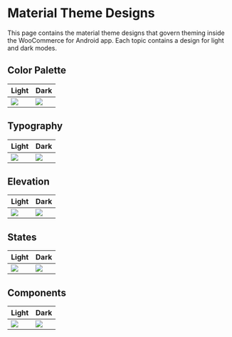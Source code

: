 # Material Theme Designs
This page contains the material theme designs that govern theming inside the WooCommerce for Android app. Each topic contains a design for light and dark modes.

<a name="design-colors">

## Color Palette

| Light | Dark  |
| -- | -- |
| ![](/docs/images/colors-light.png) | ![](/docs/images/colors-dark.png) |

<a name="design-typography">

## Typography

| Light | Dark  |
| -- | -- |
| ![](/docs/images/typo-light.png) | ![](/docs/images/typo-dark.png) |

<a name="design-elevation">

## Elevation

| Light | Dark  |
| -- | -- |
| ![](/docs/images/elevation-light.png) | ![](/docs/images/elevation-dark.png) |

<a name="design-states">

## States

| Light | Dark  |
| -- | -- |
| ![](/docs/images/states-light.png) | ![](/docs/images/states-dark.png) |

<a name="design-components">

## Components

| Light | Dark  |
| -- | -- |
| ![](/docs/images/components-light.png) | ![](/docs/images/components-dark.png) |
